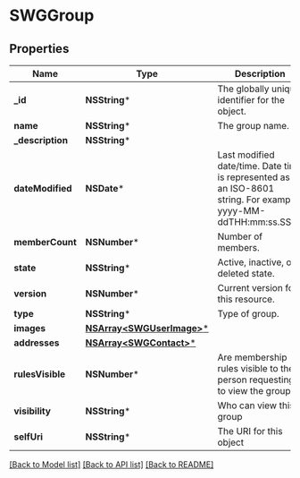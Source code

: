 # SWGGroup

## Properties
Name | Type | Description | Notes
------------ | ------------- | ------------- | -------------
**_id** | **NSString*** | The globally unique identifier for the object. | [optional] 
**name** | **NSString*** | The group name. | 
**_description** | **NSString*** |  | [optional] 
**dateModified** | **NSDate*** | Last modified date/time. Date time is represented as an ISO-8601 string. For example: yyyy-MM-ddTHH:mm:ss.SSSZ | [optional] 
**memberCount** | **NSNumber*** | Number of members. | [optional] 
**state** | **NSString*** | Active, inactive, or deleted state. | [optional] 
**version** | **NSNumber*** | Current version for this resource. | [optional] 
**type** | **NSString*** | Type of group. | 
**images** | [**NSArray&lt;SWGUserImage&gt;***](SWGUserImage.md) |  | [optional] 
**addresses** | [**NSArray&lt;SWGContact&gt;***](SWGContact.md) |  | [optional] 
**rulesVisible** | **NSNumber*** | Are membership rules visible to the person requesting to view the group | [default to @0]
**visibility** | **NSString*** | Who can view this group | 
**selfUri** | **NSString*** | The URI for this object | [optional] 

[[Back to Model list]](../README.md#documentation-for-models) [[Back to API list]](../README.md#documentation-for-api-endpoints) [[Back to README]](../README.md)


